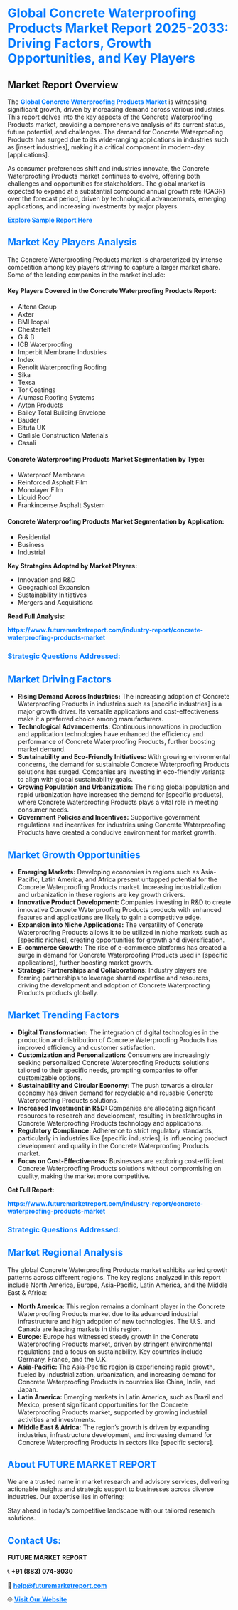 <h1 style="color: #007BFF;">Global Concrete Waterproofing Products Market Report 2025-2033: Driving Factors, Growth Opportunities, and Key Players</h1>

<section id="overview">
<h2>Market Report Overview</h2>
<p>The <a href="https://www.futuremarketreport.com/industry-report/concrete-waterproofing-products-market" style="color: #007BFF; text-decoration: none;"><strong>Global Concrete Waterproofing Products Market</strong></a> is witnessing significant growth, driven by increasing demand across various industries. This report delves into the key aspects of the Concrete Waterproofing Products market, providing a comprehensive analysis of its current status, future potential, and challenges. The demand for Concrete Waterproofing Products has surged due to its wide-ranging applications in industries such as [insert industries], making it a critical component in modern-day [applications].</p>
<p>As consumer preferences shift and industries innovate, the Concrete Waterproofing Products market continues to evolve, offering both challenges and opportunities for stakeholders. The global market is expected to expand at a substantial compound annual growth rate (CAGR) over the forecast period, driven by technological advancements, emerging applications, and increasing investments by major players.</p>
</section>

<section id="overview">
<p><a href="https://www.futuremarketreport.com/request-sample/reportId=35007" style="color: #007BFF; text-decoration: none;"><strong>Explore Sample Report Here</strong></a></p>
</section>

<section id="key-players">
<h2 style="color: #007BFF;">Market Key Players Analysis</h2>
<p>The Concrete Waterproofing Products market is characterized by intense competition among key players striving to capture a larger market share. Some of the leading companies in the market include:</p>
<h4>Key Players Covered in the Concrete Waterproofing Products Report:</h4>
<ul><li>Altena Group</li><li>Axter</li><li>BMI Icopal</li><li>Chesterfelt</li><li>G &amp; B</li><li>ICB Waterproofing</li><li>Imperbit Membrane Industries</li><li>Index</li><li>Renolit Waterproofing Roofing</li><li>Sika</li><li>Texsa</li><li>Tor Coatings</li><li>Alumasc Roofing Systems</li><li>Ayton Products</li><li>Bailey Total Building Envelope</li><li>Bauder</li><li>Bitufa UK</li><li>Carlisle Construction Materials</li><li>Casali</li></ul>
<h4>Concrete Waterproofing Products Market Segmentation by Type:</h4>
<ul><li>Waterproof Membrane</li><li>Reinforced Asphalt Film</li><li>Monolayer Film</li><li>Liquid Roof</li><li>Frankincense Asphalt System</li></ul>

<h4>Concrete Waterproofing Products Market Segmentation by Application:</h4>
<ul><li>Residential</li><li>Business</li><li>Industrial</li></ul>
<p><strong>Key Strategies Adopted by Market Players:</strong></p>
<ul>
<li>Innovation and R&D</li>
<li>Geographical Expansion</li>
<li>Sustainability Initiatives</li>
<li>Mergers and Acquisitions</li>
</ul>
</section>

<section>
<p><strong>Read Full Analysis: </strong></p><a href="https://www.futuremarketreport.com/industry-report/concrete-waterproofing-products-market" style="color: #007BFF; text-decoration: none;"><strong>https://www.futuremarketreport.com/industry-report/concrete-waterproofing-products-market</strong></a>
<h3 style="color: #007BFF;">Strategic Questions Addressed:</h3>
</section>

<section id="driving-factors">
<h2 style="color: #007BFF;">Market Driving Factors</h2>
<ul>
<li><strong>Rising Demand Across Industries:</strong> The increasing adoption of Concrete Waterproofing Products in industries such as [specific industries] is a major growth driver. Its versatile applications and cost-effectiveness make it a preferred choice among manufacturers.</li>
<li><strong>Technological Advancements:</strong> Continuous innovations in production and application technologies have enhanced the efficiency and performance of Concrete Waterproofing Products, further boosting market demand.</li>
<li><strong>Sustainability and Eco-Friendly Initiatives:</strong> With growing environmental concerns, the demand for sustainable Concrete Waterproofing Products solutions has surged. Companies are investing in eco-friendly variants to align with global sustainability goals.</li>
<li><strong>Growing Population and Urbanization:</strong> The rising global population and rapid urbanization have increased the demand for [specific products], where Concrete Waterproofing Products plays a vital role in meeting consumer needs.</li>
<li><strong>Government Policies and Incentives:</strong> Supportive government regulations and incentives for industries using Concrete Waterproofing Products have created a conducive environment for market growth.</li>
</ul>
</section>

<section id="growth-opportunities">
<h2 style="color: #007BFF;">Market Growth Opportunities</h2>
<ul>
<li><strong>Emerging Markets:</strong> Developing economies in regions such as Asia-Pacific, Latin America, and Africa present untapped potential for the Concrete Waterproofing Products market. Increasing industrialization and urbanization in these regions are key growth drivers.</li>
<li><strong>Innovative Product Development:</strong> Companies investing in R&D to create innovative Concrete Waterproofing Products products with enhanced features and applications are likely to gain a competitive edge.</li>
<li><strong>Expansion into Niche Applications:</strong> The versatility of Concrete Waterproofing Products allows it to be utilized in niche markets such as [specific niches], creating opportunities for growth and diversification.</li>
<li><strong>E-commerce Growth:</strong> The rise of e-commerce platforms has created a surge in demand for Concrete Waterproofing Products used in [specific applications], further boosting market growth.</li>
<li><strong>Strategic Partnerships and Collaborations:</strong> Industry players are forming partnerships to leverage shared expertise and resources, driving the development and adoption of Concrete Waterproofing Products products globally.</li>
</ul>
</section>

<section id="trending-factors">
<h2 style="color: #007BFF;">Market Trending Factors</h2>
<ul>
<li><strong>Digital Transformation:</strong> The integration of digital technologies in the production and distribution of Concrete Waterproofing Products has improved efficiency and customer satisfaction.</li>
<li><strong>Customization and Personalization:</strong> Consumers are increasingly seeking personalized Concrete Waterproofing Products solutions tailored to their specific needs, prompting companies to offer customizable options.</li>
<li><strong>Sustainability and Circular Economy:</strong> The push towards a circular economy has driven demand for recyclable and reusable Concrete Waterproofing Products solutions.</li>
<li><strong>Increased Investment in R&D:</strong> Companies are allocating significant resources to research and development, resulting in breakthroughs in Concrete Waterproofing Products technology and applications.</li>
<li><strong>Regulatory Compliance:</strong> Adherence to strict regulatory standards, particularly in industries like [specific industries], is influencing product development and quality in the Concrete Waterproofing Products market.</li>
<li><strong>Focus on Cost-Effectiveness:</strong> Businesses are exploring cost-efficient Concrete Waterproofing Products solutions without compromising on quality, making the market more competitive.</li>
</ul>
</section>

<section>
<p><strong>Get Full Report: </strong></p><a href="https://www.futuremarketreport.com/industry-report/concrete-waterproofing-products-market" style="color: #007BFF; text-decoration: none;"><strong>https://www.futuremarketreport.com/industry-report/concrete-waterproofing-products-market</strong></a>
<h3 style="color: #007BFF;">Strategic Questions Addressed:</h3>
</section>


<section id="regional-analysis">
<h2 style="color: #007BFF;">Market Regional Analysis</h2>
<p>The global Concrete Waterproofing Products market exhibits varied growth patterns across different regions. The key regions analyzed in this report include North America, Europe, Asia-Pacific, Latin America, and the Middle East & Africa:</p>
<ul>
<li><strong>North America:</strong> This region remains a dominant player in the Concrete Waterproofing Products market due to its advanced industrial infrastructure and high adoption of new technologies. The U.S. and Canada are leading markets in this region.</li>
<li><strong>Europe:</strong> Europe has witnessed steady growth in the Concrete Waterproofing Products market, driven by stringent environmental regulations and a focus on sustainability. Key countries include Germany, France, and the U.K.</li>
<li><strong>Asia-Pacific:</strong> The Asia-Pacific region is experiencing rapid growth, fueled by industrialization, urbanization, and increasing demand for Concrete Waterproofing Products in countries like China, India, and Japan.</li>
<li><strong>Latin America:</strong> Emerging markets in Latin America, such as Brazil and Mexico, present significant opportunities for the Concrete Waterproofing Products market, supported by growing industrial activities and investments.</li>
<li><strong>Middle East & Africa:</strong> The region’s growth is driven by expanding industries, infrastructure development, and increasing demand for Concrete Waterproofing Products in sectors like [specific sectors].</li>
</ul>
</section>

<footer>
<h2 style="color: #007BFF;">About FUTURE MARKET REPORT</h2>
<p>We are a trusted name in market research and advisory services, delivering actionable insights and strategic support to businesses across diverse industries. Our expertise lies in offering:</p>

<p>Stay ahead in today’s competitive landscape with our tailored research solutions.</p>

<h2 style="color: #007BFF;">Contact Us:</h2>
<p><strong>FUTURE MARKET REPORT</strong></p>
<p>📞 <strong>+91 (883) 074-8030</strong></p>
<p>📧 <strong><a href="mailto:help@futuremarketreport.com" style="color: #007BFF;">help@futuremarketreport.com</a></strong></p>
<p>🌐 <strong><a href="https://www.futuremarketreport.com/" style="color: #007BFF;">Visit Our Website</a></strong></p>
</footer>